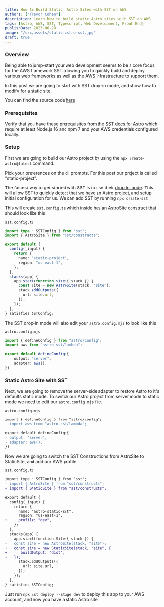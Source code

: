 ```yaml
---
title: How to Build Static  Astro Sites with SST on AWS
authors: ["Trevor Cohen"]
description: Learn how to build static Astro sties with SST on AWS
tags: [Astro, AWS, SST, Typescript, Web Development, Front End]
publishDate: 2023-06-28
image: "/src/assets/static-astro-sst.jpg"
draft: true
---
```

### Overview

Being able to jump-start your web development seems to be a core focus for the AWS framework SST allowing you to quickly build and deploy various web frameworks as well as the AWS infrastructure to support them.

In this post we are going to start with SST drop-in mode, and show how to modify for a static site.

You can find the source code [here](https://github.com/Start-Serverless/AstroSST)
### Prerequisites
 
 Verify that you have these  prerequisites from the [SST docs for Astro](https://docs.sst.dev/start/astro#prerequisites) which require at least Node.js 16 and npm 7 and your AWS credentials configured locally.
 ### Setup

First we are going to build our Astro project by using the `npx create-astro@latest` command.   

Pick your preferences on the cli prompts.  For this post our project is called "static-project".

The fastest way to get started with SST is to use their [drop in mode](https://docs.sst.dev/what-is-sst#drop-in-mode).  This will allow SST to quickly detect that we have an Astro project, and setup initial configuration for us.  We can add SST by running `npx create-sst`

This will create `sst.config.ts` which inside has an AstroSite construct that should look like this

`sst.config.ts`
```ts 
import type { SSTConfig } from "sst";
import { AstroSite } from "sst/constructs";

export default {
  config(_input) {
    return {
      name: "static-project",
      region: "us-east-1",
    };
  },
  stacks(app) {
    app.stack(function Site({ stack }) {
      const site = new AstroSite(stack, "site");
      stack.addOutputs({
        url: site.url,
      });
    });
  },
} satisfies SSTConfig;
```

The SST drop-in mode will also edit your `astro.config.mjs` to look like this

`astro.config.mjs`
```ts
import { defineConfig } from "astro/config";
import aws from "astro-sst/lambda";

export default defineConfig({
	output: "server",
	adapter: aws(),
})
```
### Static Astro Site with SST
Next, we are going to remove the server-side adapter to restore Astro to it's defaults static mode.  To switch our Astro project from  server mode to static mode we need to edit our `astro.config.mjs` file. 


`astro.config.mjs`
```diff
import { defineConfig } from "astro/config";
- import aws from "astro-sst/lambda";

export default defineConfig({
- output: "server",
- adapter: aws(),
})
```
Now we are going to switch the SST Constructions from AstroSite to StaticSite, and add our AWS profile 

`sst.config.ts`
```diff
import type { SSTConfig } from "sst";
- import { AstroSite } from "sst/constructs";
+ import { StaticSite } from "sst/constructs";

export default {
  config(_input) {
    return {
      name: "astro-static-sst",
      region: "us-east-1",
+     profile: "dev",
    };
  },
  stacks(app) {
    app.stack(function Site({ stack }) {
-   const site = new AstroSite(stack, "site");
+   const site = new StaticSite(stack, "site", {
+      buildOutput: "dist",
+   });
      stack.addOutputs({
        url: site.url,
      });
    });
  },
} satisfies SSTConfig;
```

Just run `npx sst deploy --stage dev` to deploy this app to your AWS account, and now you have a static Astro site. 

